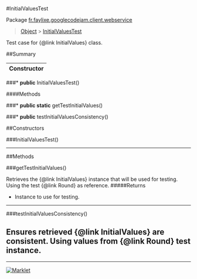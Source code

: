 #InitialValuesTest

Package [fr.faylixe.googlecodejam.client.webservice](README.md)<br>
> [Object](../../../../ava/lang/Object.md) > [InitialValuesTest](InitialValuesTest.md)

Test case for {@link InitialValues} class.

##Summary

| Constructor |
|  ---  |
###* **public** InitialValuesTest()


####Methods

###* **public static** getTestInitialValues()

###* **public** testInitialValuesConsistency()



##Constructors

###InitialValuesTest()



---

##Methods

###getTestInitialValues()


Retrieves the {@link InitialValues}
 instance that will be used for testing.
 Using the test {@link Round} as reference.
#####Returns


* Instance to use for testing.

---
###testInitialValuesConsistency()


Ensures retrieved {@link InitialValues} are
 consistent. Using values from {@link Round}
 test instance.
---
---
[![Marklet](https://img.shields.io/badge/Generated%20by-Marklet-green.svg)](https://github.com/Faylixe/marklet)